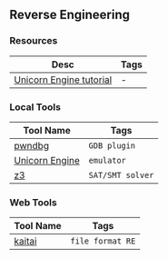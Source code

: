 ## Reverse Engineering

### Resources
| Desc | Tags |
| ---- | --- |
| [Unicorn Engine tutorial](http://eternal.red/2018/unicorn-engine-tutorial/) | - |

### Local Tools
| Tool Name | Tags |
| --------- | ---- | 
| [pwndbg](https://github.com/pwndbg/pwndbg) | `GDB plugin` |
| [Unicorn Engine](https://github.com/unicorn-engine/unicorn) | `emulator` |
| [z3](https://github.com/Z3Prover/z3) | `SAT/SMT solver` |

### Web Tools
| Tool Name | Tags |
| --------- | ---- | 
| [kaitai](https://ide.kaitai.io/) | `file format RE` |
